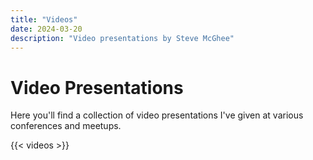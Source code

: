 ```yaml
---
title: "Videos"
date: 2024-03-20
description: "Video presentations by Steve McGhee"
---
```


# Video Presentations

Here you'll find a collection of video presentations I've given at various conferences and meetups.

{{< videos >}} 
